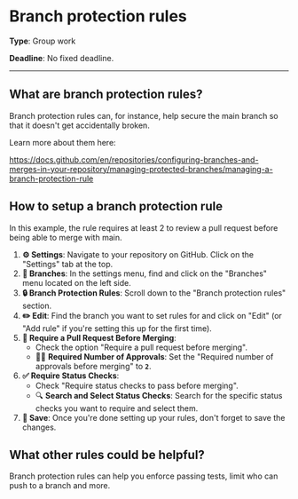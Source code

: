 # Branch protection rules

**Type**: Group work

**Deadline**: No fixed deadline. 

---

## What are branch protection rules?

Branch protection rules can, for instance, help secure the main branch so that it doesn't get accidentally broken.

Learn more about them here:

https://docs.github.com/en/repositories/configuring-branches-and-merges-in-your-repository/managing-protected-branches/managing-a-branch-protection-rule


## How to setup a branch protection rule

In this example, the rule requires at least 2 to review a pull request before being able to merge with main.

1. **⚙️ Settings**: Navigate to your repository on GitHub. Click on the "Settings" tab at the top.
2. **🌿 Branches**: In the settings menu, find and click on the "Branches" menu located on the left side.
3. **🔒 Branch Protection Rules**: Scroll down to the "Branch protection rules" section.
4. **✏️ Edit**: Find the branch you want to set rules for and click on "Edit" (or "Add rule" if you're setting this up for the first time).
5. **🔀 Require a Pull Request Before Merging**:
    - Check the option "Require a pull request before merging".
    - 🧑‍⚖️ **Required Number of Approvals**: Set the "Required number of approvals before merging" to **`2`**.
6. **✅ Require Status Checks**:
    - Check "Require status checks to pass before merging".
    - 🔍 **Search and Select Status Checks**: Search for the specific status checks you want to require and select them.
7. **💾 Save**: Once you're done setting up your rules, don't forget to save the changes.


## What other rules could be helpful?

Branch protection rules can help you enforce passing tests, limit who can push to a branch and more.